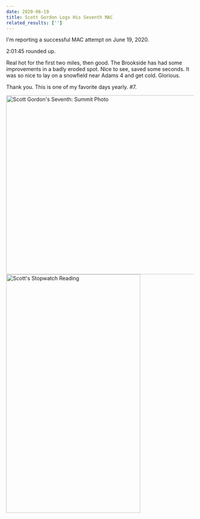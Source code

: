 ```yaml
---
date: 2020-06-19
title: Scott Gordon Logs His Seventh MAC
related_results: ['']
---
```


<p>I'm reporting a successful MAC attempt on June 19, 2020.</p>
<p>2:01:45 rounded up.</p>
<p>Real hot for the first two miles, then good. The Brookside has had some improvements in a badly eroded spot. Nice to see, saved some seconds. It was so nice to lay on a snowfield near Adams 4 and get cold. Glorious.</p>
<p>Thank you. This is one of my favorite days yearly. #7.</p>
<img src="/images/uploads/2020-06-19scott-gordon.jpg" alt="Scott Gordon's Seventh: Summit Photo" width="640" height="480" class="img-fluid">
<img src="/images/uploads/2020-06-19scott-gordon.png" alt="Scott's Stopwatch Reading" width="360" height="640" class="img-fluid">

